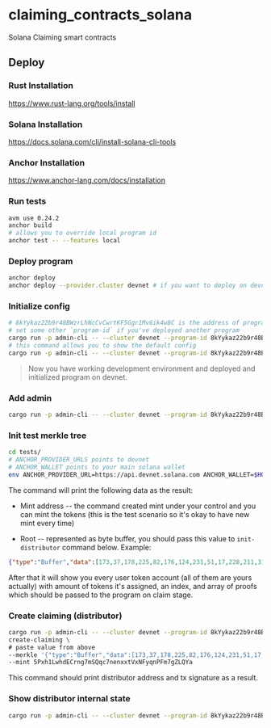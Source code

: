 # claiming_contracts_solana
Solana Claiming smart contracts

## Deploy

### Rust Installation

https://www.rust-lang.org/tools/install

### Solana Installation

https://docs.solana.com/cli/install-solana-cli-tools

### Anchor Installation

https://www.anchor-lang.com/docs/installation

### Run tests

```bash
avm use 0.24.2
anchor build
# allows you to override local program id
anchor test -- --features local
```

### Deploy program

```bash
anchor deploy
anchor deploy --provider.cluster devnet # if you want to deploy on devnet
```

### Initialize config

```bash
# 8kYykaz22b9r48BWzrLhNcCvCwrtKF5Ggr1Mv6ik4w8C is the address of program already deployed on devnet
# set some other `program-id` if you've deployed another program
cargo run -p admin-cli -- --cluster devnet --program-id 8kYykaz22b9r48BWzrLhNcCvCwrtKF5Ggr1Mv6ik4w8C init-config
# this command allows you to show the default config
cargo run -p admin-cli -- --cluster devnet --program-id 8kYykaz22b9r48BWzrLhNcCvCwrtKF5Ggr1Mv6ik4w8C show-config
```

> Now you have working development environment and deployed and initialized program on devnet.

### Add admin

```bash
cargo run -p admin-cli -- --cluster devnet --program-id 8kYykaz22b9r48BWzrLhNcCvCwrtKF5Ggr1Mv6ik4w8C add-admin --admin <some public key>
```

### Init test merkle tree

```bash
cd tests/
# ANCHOR_PROVIDER_URLS points to devnet
# ANCHOR_WALLET points to your main solana wallet
env ANCHOR_PROVIDER_URL=https://api.devnet.solana.com ANCHOR_WALLET=$HOME/.config/solana/id.json npx ts-node -T ./init-merkle-tree.ts
```

The command will print the following data as the result:

* Mint address -- the command created mint under your control and you can mint the tokens
(this is the test scenario so it's okay to have new mint every time)

* Root -- represented as byte buffer, you should pass this value to `init-distributor` command below.
Example:
```json
{"type":"Buffer","data":[173,37,178,225,82,176,124,231,51,17,228,211,31,161,78,98,113,39,48,137,59,125,31,241,170,176,167,53,40,207,121,206]}
```

After that it will show you every user token account (all of them are yours actually)
with amount of tokens it's assigned, an index, and array of proofs which should be passed
to the program on claim stage.

### Create claiming (distributor)

```bash
cargo run -p admin-cli -- --cluster devnet --program-id 8kYykaz22b9r48BWzrLhNcCvCwrtKF5Ggr1Mv6ik4w8C \
create-claiming \
# paste value from above
--merkle '{"type":"Buffer","data":[173,37,178,225,82,176,124,231,51,17,228,211,31,161,78,98,113,39,48,137,59,125,31,241,170,176,167,53,40,207,121,206]}' \
--mint 5Pxh1LwhdECrng7mSQqc7nenxxtVxNFyqnPFm7gZLQYa
```

This command should print distributor address and tx signature as a result.

### Show distributor internal state

```bash
cargo run -p admin-cli -- --cluster devnet --program-id 8kYykaz22b9r48BWzrLhNcCvCwrtKF5Ggr1Mv6ik4w8C show-claiming --claiming 9cmx7sd8CTQBeyfHao9RtiGcA6obSwgiAzRsqxWcG2xi
```
